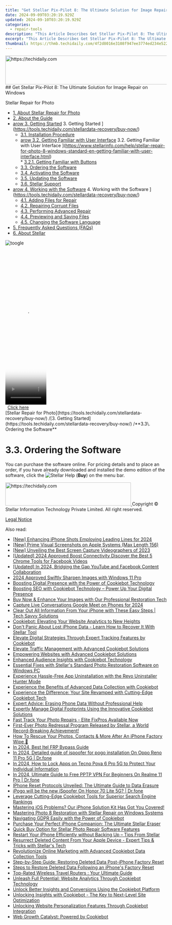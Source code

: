 ```yaml
---
title: "Get Stellar Pix-Pilot 8: The Ultimate Solution for Image Repair on Windows!"
date: 2024-09-09T03:20:19.929Z
updated: 2024-09-10T03:20:19.929Z
categories:
  - repair-tools
description: "This Article Describes Get Stellar Pix-Pilot 8: The Ultimate Solution for Image Repair on Windows!"
excerpt: "This Article Describes Get Stellar Pix-Pilot 8: The Ultimate Solution for Image Repair on Windows!"
thumbnail: https://thmb.techidaily.com/4f2d8016e3108f947ee3774ed234e522592c51bdb9d218a2d3fa1a7e34081e27.jpg
---
```


<!-- affiliate ads begin -->
<a href="https://ephamedtechinc.pxf.io/c/5597632/2136626/26400" target="_top" id="2136626">
  <img src="//a.impactradius-go.com/display-ad/26400-2136626" border="0" alt="https://techidaily.com" width="728" height="90"/>
</a>
<img height="0" width="0" src="https://ephamedtechinc.pxf.io/i/5597632/2136626/26400" style="position:absolute;visibility:hidden;" border="0" />
<!-- affiliate ads end -->
## Get Stellar Pix-Pilot 8: The Ultimate Solution for Image Repair on Windows

Stellar Repair for Photo

* [1. About Stellar Repair for Photo](https://tools.techidaily.com/stellardata-recovery/buy-now/)
* [2. About the Guide](https://tools.techidaily.com/stellardata-recovery/buy-now/)
* [arow 3. Getting Started](https://www.stellarinfo.com/help/public/frontEnd/onlinehelp/images/arow.png) 3\. Getting Started ](https://tools.techidaily.com/stellardata-recovery/buy-now/)  
  * [3.1. Installation Procedure](https://tools.techidaily.com/stellardata-recovery/buy-now/)  
  * [arow 3.2. Getting Familiar with User Interface](https://www.stellarinfo.com/help/public/frontEnd/onlinehelp/images/arow.png) 3.2\. Getting Familiar with User Interface ](https://www.stellarinfo.com/help/stellar-repair-for-photo-8-windows-standard-en-getting-familiar-with-user-interface.html)  
         * [3.2.1. Getting Familiar with Buttons](https://tools.techidaily.com/stellardata-recovery/buy-now/)  
  * [3.3. Ordering the Software](https://tools.techidaily.com/stellardata-recovery/buy-now/)  
  * [3.4. Activating the Software](https://tools.techidaily.com/stellardata-recovery/buy-now/)  
  * [3.5. Updating the Software](https://tools.techidaily.com/stellardata-recovery/buy-now/)  
  * [3.6. Stellar Support](https://tools.techidaily.com/stellardata-recovery/buy-now/)
* [arow 4. Working with the Software](https://www.stellarinfo.com/help/public/frontEnd/onlinehelp/images/arow.png) 4\. Working with the Software ](https://tools.techidaily.com/stellardata-recovery/buy-now/)  
  * [4.1. Adding Files for Repair](https://tools.techidaily.com/stellardata-recovery/buy-now/)  
  * [4.2. Repairing Corrupt Files](https://tools.techidaily.com/stellardata-recovery/buy-now/)  
  * [4.3. Performing Advanced Repair](https://tools.techidaily.com/stellardata-recovery/buy-now/)  
  * [4.4. Previewing and Saving Files](https://tools.techidaily.com/stellardata-recovery/buy-now/)  
  * [4.5. Changing the Software Language](https://tools.techidaily.com/stellardata-recovery/buy-now/)
* [5. Frequently Asked Questions (FAQs)](https://www.stellarinfo.com/help/stellar-repair-for-photo-8-windows-standard-en-frequently-asked-questions-faqs-.html)
* [6. About Stellar](https://tools.techidaily.com/stellardata-recovery/buy-now/)

![toogle](https://www.stellarinfo.com/help/public/frontEnd/onlinehelp/images/toogle.png)

<!-- affiliate ads begin -->
<span id="1977032">
					<video width="128" height="480" style="cursor:pointer"
           poster="//a.impactradius-go.com/display-clicktoplayimage/1977032.png"
           onclick="if(!this.playClicked){this.play();this.setAttribute('controls',true);this.playClicked=true;}">
	   <source src="//a.impactradius-go.com/display-ad/22993-1977032">
	   <img src="//a.impactradius-go.com/display-clicktoplayimage/1977032.png" style="border: none; height: 100%; width: 100%; object-fit: contain">
	</video>
	<div style="width:80px;text-align:center"><a href="javascript:window.open(decodeURIComponent('https%3A%2F%2Fhomestyler.sjv.io%2Fc%2F5597632%2F1977032%2F22993'), '_blank');void(0);">Click here</a></div>
</span>
<img height="0" width="0" src="https://imp.pxf.io/i/5597632/1977032/22993" style="position:absolute;visibility:hidden;" border="0" />
<!-- affiliate ads end -->
[Stellar Repair for Photo](https://tools.techidaily.com/stellardata-recovery/buy-now/) /[3. Getting Started](https://tools.techidaily.com/stellardata-recovery/buy-now/) /**3.3\. Ordering the Software**

# **3.3\. Ordering the Software**

 You can purchase the software online. For pricing details and to place an order, if you have already downloaded and installed the demo edition of the software, click the ![Stellar Help](https://www.stellarinfo.com/help/public/onlinehelp_img/stellar-repair-for-photo-8-windows-standard-en/ordering-the-software/2.png)  (**Buy**) on the menu bar.

<!-- affiliate ads begin -->
<a href="https://aligracehair.sjv.io/c/5597632/2115919/19272" target="_top" id="2115919">
  <img src="//a.impactradius-go.com/display-ad/19272-2115919" border="0" alt="https://techidaily.com" width="392" height="72"/>
</a>
<img height="0" width="0" src="https://aligracehair.sjv.io/i/5597632/2115919/19272" style="position:absolute;visibility:hidden;" border="0" />
<!-- affiliate ads end -->
 Copyright © Stellar Information Technology Private Limited. All right reserved.

[Legal Notice](https://tools.techidaily.com/stellardata-recovery/buy-now/)

<ins class="adsbygoogle"
     style="display:block"
     data-ad-format="autorelaxed"
     data-ad-client="ca-pub-7571918770474297"
     data-ad-slot="1223367746"></ins>



<ins class="adsbygoogle"
     style="display:block"
     data-ad-client="ca-pub-7571918770474297"
     data-ad-slot="8358498916"
     data-ad-format="auto"
     data-full-width-responsive="true"></ins>

<span class="atpl-alsoreadstyle">Also read:</span>
<div><ul>
<li><a href="https://fox-boxes.techidaily.com/new-enhancing-iphone-shots-employing-leading-lines-for-2024/"><u>[New] Enhancing iPhone Shots  Employing Leading Lines for 2024</u></a></li>
<li><a href="https://digital-screen-recording.techidaily.com/new-prime-visual-screenshots-on-apple-systems-max-length-156/"><u>[New] Prime Visual Screenshots on Apple Systems (Max Length  156)</u></a></li>
<li><a href="https://visual-screen-recording.techidaily.com/new-unveiling-the-best-screen-capture-videographers-of-2023/"><u>[New] Unveiling the Best Screen Capture Videographers of 2023</u></a></li>
<li><a href="https://facebook-clips.techidaily.com/updated-2024-approved-boost-connectivity-discover-the-best-5-chrome-tools-for-facebook-videos/"><u>[Updated] 2024 Approved  Boost Connectivity  Discover the Best 5 Chrome Tools for Facebook Videos</u></a></li>
<li><a href="https://facebook-clips.techidaily.com/updated-in-2024-bridging-the-gap-youtube-and-facebook-content-collaboration/"><u>[Updated] In 2024, Bridging the Gap  YouTube and Facebook Content Collaboration</u></a></li>
<li><a href="https://some-guidance.techidaily.com/2024-approved-swiftly-sharpen-images-with-windows-11-pro/"><u>2024 Approved  Swiftly Sharpen Images with Windows 11 Pro</u></a></li>
<li><a href="https://data-safeguard.techidaily.com/boosting-digital-presence-with-the-power-of-cookiebot-technology/"><u>Boosting Digital Presence with the Power of Cookiebot Technology</u></a></li>
<li><a href="https://data-safeguard.techidaily.com/boosting-seo-with-cookiebot-technology-power-up-your-digital-presence/"><u>Boosting SEO with Cookiebot Technology – Power Up Your Digital Presence</u></a></li>
<li><a href="https://data-safeguard.techidaily.com/buy-now-and-enhance-your-images-with-our-professional-restoration-tech/"><u>Buy Now & Enhance Your Images with Our Professional Restoration Tech</u></a></li>
<li><a href="https://screen-video-capture.techidaily.com/capture-live-conversations-google-meet-on-phones-for-2024/"><u>Capture Live Conversations  Google Meet on Phones for 2024</u></a></li>
<li><a href="https://data-safeguard.techidaily.com/clear-out-all-information-from-your-iphone-with-these-easy-steps-tech-savvy-solutions/"><u>Clear Out All Information From Your iPhone with These Easy Steps | Tech Savvy Solutions</u></a></li>
<li><a href="https://data-safeguard.techidaily.com/cookiebot-elevating-your-website-analytics-to-new-heights/"><u>Cookiebot: Elevating Your Website Analytics to New Heights</u></a></li>
<li><a href="https://data-safeguard.techidaily.com/dont-panic-about-lost-iphone-data-learn-how-to-recover-it-with-stellar-tool/"><u>Don't Panic About Lost iPhone Data - Learn How to Recover It With Stellar Tool</u></a></li>
<li><a href="https://data-safeguard.techidaily.com/elevate-digital-strategies-through-expert-tracking-features-by-cookiebot/"><u>Elevate Digital Strategies Through Expert Tracking Features by Cookiebot</u></a></li>
<li><a href="https://data-safeguard.techidaily.com/elevate-traffic-management-with-advanced-cookiebot-solutions/"><u>Elevate Traffic Management with Advanced Cookiebot Solutions</u></a></li>
<li><a href="https://data-safeguard.techidaily.com/empowering-websites-with-advanced-cookiebot-solutions/"><u>Empowering Websites with Advanced Cookiebot Solutions</u></a></li>
<li><a href="https://data-safeguard.techidaily.com/enhanced-audience-insights-with-cookiebot-technology/"><u>Enhanced Audience Insights with Cookiebot Technology</u></a></li>
<li><a href="https://data-safeguard.techidaily.com/essential-fixes-with-stellars-standard-photo-restoration-software-on-windows-pc/"><u>Essential Fixes with Stellar's Standard Photo Restoration Software on Windows PC</u></a></li>
<li><a href="https://win-forum.techidaily.com/experience-hassle-free-app-uninstallation-with-the-revo-uninstaller-hunter-mode/"><u>Experience Hassle-Free App Uninstallation with the Revo Uninstaller Hunter Mode</u></a></li>
<li><a href="https://data-safeguard.techidaily.com/experience-the-benefits-of-advanced-data-collection-with-cookiebot/"><u>Experience the Benefits of Advanced Data Collection with Cookiebot</u></a></li>
<li><a href="https://data-safeguard.techidaily.com/experience-the-difference-your-site-revamped-with-cutting-edge-cookiebot-tech/"><u>Experience the Difference: Your Site Revamped with Cutting-Edge Cookiebot Tech</u></a></li>
<li><a href="https://data-safeguard.techidaily.com/expert-advice-erasing-phone-data-without-professional-help/"><u>Expert Advice: Erasing Phone Data Without Professional Help</u></a></li>
<li><a href="https://data-safeguard.techidaily.com/expertly-manage-digital-footprints-using-the-innovative-cookiebot-solutions/"><u>Expertly Manage Digital Footprints Using the Innovative Cookiebot Solutions</u></a></li>
<li><a href="https://data-safeguard.techidaily.com/fast-track-your-photo-repairs-elite-fixpros-available-now/"><u>Fast Track Your Photo Repairs - Elite FixPros Available Now</u></a></li>
<li><a href="https://data-safeguard.techidaily.com/first-ever-photo-redressal-program-released-by-stellar-a-world-record-breaking-achievement/"><u>First-Ever Photo Redressal Program Released by Stellar, a World Record-Breaking Achievement!</u></a></li>
<li><a href="https://data-safeguard.techidaily.com/how-to-rescue-your-photos-contacts-and-more-after-an-iphone-factory-wipe/"><u>How To Rescue Your Photos, Contacts & More After An iPhone Factory Wipe 🔁</u></a></li>
<li><a href="https://bypass-frp.techidaily.com/in-2024-best-itel-frp-bypass-guide-by-drfone-android/"><u>In 2024, Best Itel FRP Bypass Guide</u></a></li>
<li><a href="https://android-pokemon-go.techidaily.com/in-2024-detailed-guide-of-ispoofer-for-pogo-installation-on-oppo-reno-11-pro-5g-drfone-by-drfone-virtual-android/"><u>In 2024, Detailed guide of ispoofer for pogo installation On Oppo Reno 11 Pro 5G | Dr.fone</u></a></li>
<li><a href="https://unlock-android.techidaily.com/in-2024-how-to-lock-apps-on-tecno-pova-6-pro-5g-to-protect-your-individual-information-by-drfone-android/"><u>In 2024, How to Lock Apps on Tecno Pova 6 Pro 5G to Protect Your Individual Information</u></a></li>
<li><a href="https://phone-solutions.techidaily.com/in-2024-ultimate-guide-to-free-pptp-vpn-for-beginners-on-realme-11-pro-drfone-by-drfone-virtual-android/"><u>In 2024, Ultimate Guide to Free PPTP VPN For Beginners On Realme 11 Pro | Dr.fone</u></a></li>
<li><a href="https://data-safeguard.techidaily.com/iphone-reset-protocols-unveiled-the-ultimate-guide-to-data-erasure/"><u>IPhone Reset Protocols Unveiled: The Ultimate Guide to Data Erasure</u></a></li>
<li><a href="https://pokemon-go-android.techidaily.com/ipogo-will-be-the-new-ispoofer-on-honor-70-lite-5g-drfone-by-drfone-virtual-android/"><u>iPogo will be the new iSpoofer On Honor 70 Lite 5G? | Dr.fone</u></a></li>
<li><a href="https://data-safeguard.techidaily.com/leverage-cutting-edge-cookiebot-tools-for-superior-search-engine-rankings/"><u>Leverage Cutting-Edge Cookiebot Tools for Superior Search Engine Rankings</u></a></li>
<li><a href="https://data-safeguard.techidaily.com/mastering-ios-problems-our-iphone-solution-kit-has-got-you-covered/"><u>Mastering iOS Problems? Our iPhone Solution Kit Has Got You Covered!</u></a></li>
<li><a href="https://data-safeguard.techidaily.com/mastering-photo-8-restoration-with-stellar-repair-on-windows-systems/"><u>Mastering Photo 8 Restoration with Stellar Repair on Windows Systems</u></a></li>
<li><a href="https://data-safeguard.techidaily.com/navigating-gdpr-easily-with-the-power-of-cookiebot/"><u>Navigating GDPR Easily with the Power of Cookiebot</u></a></li>
<li><a href="https://data-safeguard.techidaily.com/purchase-your-perfect-iphone-companion-the-ultimate-stellar-eraser/"><u>Purchase Your Perfect iPhone Companion: The Ultimate Stellar Eraser</u></a></li>
<li><a href="https://data-safeguard.techidaily.com/quick-buy-option-for-stellar-photo-repair-software-features/"><u>Quick Buy Option for Stellar Photo Repair Software Features</u></a></li>
<li><a href="https://data-safeguard.techidaily.com/restart-your-iphone-efficiently-without-backing-up-tips-from-stellar/"><u>Restart Your iPhone Efficiently without Backing Up – Tips From Stellar</u></a></li>
<li><a href="https://data-safeguard.techidaily.com/resurrect-deleted-content-from-your-apple-device-expert-tips-and-tricks-with-stellars-tech/"><u>Resurrect Deleted Content From Your Apple Device - Expert Tips & Tricks with Stellar's Tech</u></a></li>
<li><a href="https://data-safeguard.techidaily.com/revolutionize-online-marketing-with-advanced-cookiebot-data-collection-tools/"><u>Revolutionize Online Marketing with Advanced Cookiebot Data Collection Tools</u></a></li>
<li><a href="https://data-safeguard.techidaily.com/step-by-step-guide-restoring-deleted-data-post-iphone-factory-reset/"><u>Step-by-Step Guide: Restoring Deleted Data Post-iPhone Factory Reset</u></a></li>
<li><a href="https://data-safeguard.techidaily.com/steps-to-restore-deleted-data-following-an-iphones-factory-reset/"><u>Steps to Restore Deleted Data Following an iPhone's Factory Reset</u></a></li>
<li><a href="https://buynow-reviews.techidaily.com/top-rated-wireless-travel-routers-your-ultimate-guide/"><u>Top-Rated Wireless Travel Routers : Your Ultimate Guide</u></a></li>
<li><a href="https://data-safeguard.techidaily.com/unleash-full-potential-website-analytics-through-cookiebot-technology/"><u>Unleash Full Potential: Website Analytics Through Cookiebot Technology</u></a></li>
<li><a href="https://data-safeguard.techidaily.com/unlock-better-insights-and-conversions-using-the-cookiebot-platform/"><u>Unlock Better Insights and Conversions Using the Cookiebot Platform</u></a></li>
<li><a href="https://data-safeguard.techidaily.com/unlocking-insights-with-cookiebot-the-key-to-next-level-site-optimization/"><u>Unlocking Insights with Cookiebot - The Key to Next-Level Site Optimization</u></a></li>
<li><a href="https://data-safeguard.techidaily.com/unlocking-website-personalization-features-through-cookiebot-integration/"><u>Unlocking Website Personalization Features Through Cookiebot Integration</u></a></li>
<li><a href="https://data-safeguard.techidaily.com/web-growth-catalyst-powered-by-cookiebot/"><u>Web Growth Catalyst: Powered by Cookiebot</u></a></li>
</ul></div>
